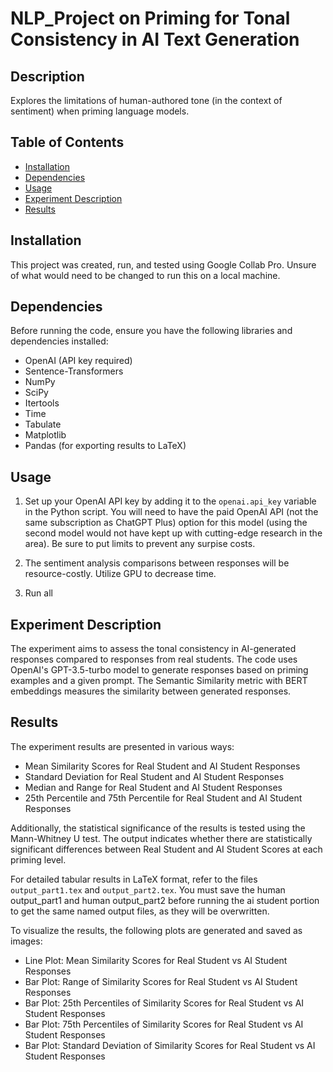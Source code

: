 # NLP_Project on Priming for Tonal Consistency in AI Text Generation


## Description

Explores the limitations of human-authored tone (in the context of sentiment) when priming language models.

## Table of Contents

- [Installation](#installation)
- [Dependencies](#dependencies)
- [Usage](#usage)
- [Experiment Description](#experiment-description)
- [Results](#results)

## Installation

This project was created, run, and tested using Google Collab Pro. Unsure of what would need to be changed to run this on a local machine. 

## Dependencies

Before running the code, ensure you have the following libraries and dependencies installed:

- OpenAI (API key required)
- Sentence-Transformers
- NumPy
- SciPy
- Itertools
- Time
- Tabulate
- Matplotlib
- Pandas (for exporting results to LaTeX)

## Usage

1. Set up your OpenAI API key by adding it to the `openai.api_key` variable in the Python script. You will need to have the paid OpenAI API (not the same subscription as ChatGPT Plus) option for this model (using the second model would not have kept up with cutting-edge research in the area). Be sure to put limits to prevent any surpise costs.

2. The sentiment analysis comparisons between responses will be resource-costly. Utilize GPU to decrease time. 

3. Run all


## Experiment Description

The experiment aims to assess the tonal consistency in AI-generated responses compared to responses from real students. The code uses OpenAI's GPT-3.5-turbo model to generate responses based on priming examples and a given prompt. The Semantic Similarity metric with BERT embeddings measures the similarity between generated responses.

## Results

The experiment results are presented in various ways:

- Mean Similarity Scores for Real Student and AI Student Responses
- Standard Deviation for Real Student and AI Student Responses
- Median and Range for Real Student and AI Student Responses
- 25th Percentile and 75th Percentile for Real Student and AI Student Responses

Additionally, the statistical significance of the results is tested using the Mann-Whitney U test. The output indicates whether there are statistically significant differences between Real Student and AI Student Scores at each priming level.

For detailed tabular results in LaTeX format, refer to the files `output_part1.tex` and `output_part2.tex`.
You must save the human output_part1 and human output_part2 before running the ai student portion to get the same named output files, as they will be overwritten.

To visualize the results, the following plots are generated and saved as images:

- Line Plot: Mean Similarity Scores for Real Student vs AI Student Responses
- Bar Plot: Range of Similarity Scores for Real Student vs AI Student Responses
- Bar Plot: 25th Percentiles of Similarity Scores for Real Student vs AI Student Responses
- Bar Plot: 75th Percentiles of Similarity Scores for Real Student vs AI Student Responses
- Bar Plot: Standard Deviation of Similarity Scores for Real Student vs AI Student Responses


